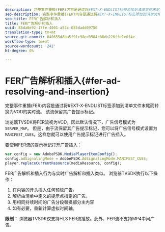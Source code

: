 ```yaml
---
description: 完整事件重播(FER)内容是通过将#EXT-X-ENDLIST标签添加到清单文件末尾而转换为VOD的实时流。 该流保留其广告提示标记。
seo-description: 完整事件重播(FER)内容是通过将#EXT-X-ENDLIST标签添加到清单文件末尾而转换为VOD的实时流。 该流保留其广告提示标记。
seo-title: FER广告解析和插入
title: FER广告解析和插入
uuid: 85da0e92-17fe-4001-a53c-085dadd09756
translation-type: tm+mt
source-git-commit: 040655d8ba5f91c98ed0584c08db226ffe1e0f4e
workflow-type: tm+mt
source-wordcount: '242'
ht-degree: 0%

---
```



# FER广告解析和插入{#fer-ad-resolving-and-insertion}

完整事件重播(FER)内容是通过将#EXT-X-ENDLIST标签添加到清单文件末尾而转换为VOD的实时流。 该流保留其广告提示标记。

浏览器TVSDK将FER流视为VOD，因此默认情况下，广告信号模式为`SERVER_MAP`。 但是，由于流保留其广告提示标记，您可以将广告信号模式设置为`MANIFEST_CUES`，这样您就可以使用广告提示标记进行广告插入。

要使用FER流的提示标记打开广告插入：

```js
var config = new AdobePSDK.MediaPlayerItemConfig(); 
config.adSignalingMode = AdobePSDK.AdSignalingMode.MANIFEST_CUES; 
player.replaceCurrentResource(mediaResource, config);
```

FER广告解析和插入行为与实时广告解析和插入类似。 浏览器TVSDK执行以下操作：

1. 在内容的开头插入任何预放广告。
1. 解析由清单中定义的提示点指定的广告。
1. 用相同持续时间的广告分段替换部分主内容
1. 如有必要，重新计算虚拟时间轴。

**限制：** 浏览器TVSDK仅支持HLS FER流播放。此外，FER流不支持MP4中间广告。
